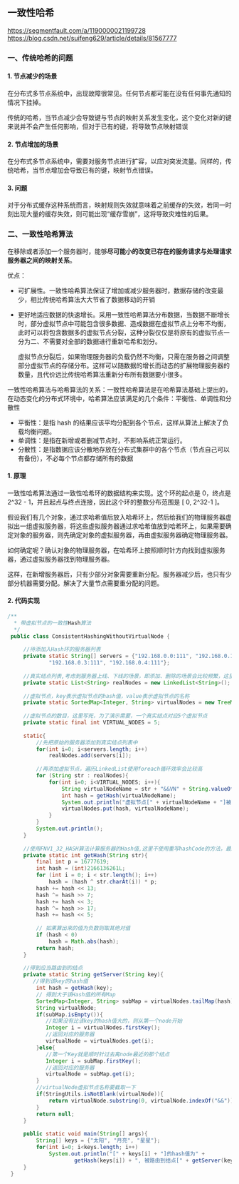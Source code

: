 ## 一致性哈希

https://segmentfault.com/a/1190000021199728
https://blog.csdn.net/suifeng629/article/details/81567777

### 一、传统哈希的问题

#### 1. 节点减少的场景

在分布式多节点系统中，出现故障很常见。任何节点都可能在没有任何事先通知的情况下挂掉。

传统的哈希，当节点减少会导致键与节点的映射关系发生变化，这个变化对新的键来说并不会产生任何影响，但对于已有的键，将导致节点映射错误

#### 2. 节点增加的场景

在分布式多节点系统中，需要对服务节点进行扩容，以应对突发流量。同样的，传统哈希，当节点增加会导致已有的键，映射节点错误。

#### 3. 问题

对于分布式缓存这种系统而言，映射规则失效就意味着之前缓存的失效，若同一时刻出现大量的缓存失效，则可能出现“缓存雪崩”，这将导致灾难性的后果。

### 二、一致性哈希算法

在移除或者添加一个服务器时，能够**尽可能小的改变已存在的服务请求与处理请求服务器之间的映射关系**。

优点：

- 可扩展性。一致性哈希算法保证了增加或减少服务器时，数据存储的改变最少，相比传统哈希算法大大节省了数据移动的开销

- 更好地适应数据的快速增长。采用一致性哈希算法分布数据，当数据不断增长时，部分虚拟节点中可能包含很多数据、造成数据在虚拟节点上分布不均衡，此时可以将包含数据多的虚拟节点分裂，这种分裂仅仅是将原有的虚拟节点一分为二、不需要对全部的数据进行重新哈希和划分。

    虚拟节点分裂后，如果物理服务器的负载仍然不均衡，只需在服务器之间调整部分虚拟节点的存储分布。这样可以随数据的增长而动态的扩展物理服务器的数量，且代价远比传统哈希算法重新分布所有数据要小很多。

一致性哈希算法与哈希算法的关系：一致性哈希算法是在哈希算法基础上提出的，在动态变化的分布式环境中，哈希算法应该满足的几个条件：平衡性、单调性和分散性

- 平衡性：是指 hash 的结果应该平均分配到各个节点，这样从算法上解决了负载均衡问题。
- 单调性：是指在新增或者删减节点时，不影响系统正常运行。
- 分散性：是指数据应该分散地存放在分布式集群中的各个节点（节点自己可以有备份），不必每个节点都存储所有的数据

#### 1. 原理

一致性哈希算法通过一致性哈希环的数据结构来实现。这个环的起点是 0，终点是 2^32 - 1，并且起点与终点连接，因此这个环的整数分布范围是 [ 0, 2^32-1 ]。

假设我们有几个对象，通过求哈希值后放入哈希环上，然后给我们的物理服务器虚拟出一组虚拟服务器，将这些虚拟服务器通过求哈希值放到哈希环上，如果需要确定对象的服务器，则先确定对象的虚拟服务器，再由虚拟服务器确定物理服务器。

如何确定呢？确认对象的物理服务器，在哈希环上按照顺时针方向找到虚拟服务器，通过虚拟服务器找到物理服务器。

这样，在新增服务器后，只有少部分对象需要重新分配。服务器减少后，也只有少部分机器需要分配。解决了大量节点需要重分配的问题。

#### 2. 代码实现

```java
/**
  * 带虚拟节点的一致性Hash算法
  */
 public class ConsistentHashingWithoutVirtualNode {
 
     //待添加入Hash环的服务器列表
     private static String[] servers = {"192.168.0.0:111", "192.168.0.1:111", "192.168.0.2:111",
             "192.168.0.3:111", "192.168.0.4:111"};
     
     //真实结点列表,考虑到服务器上线、下线的场景，即添加、删除的场景会比较频繁，这里使用LinkedList会更好
     private static List<String> realNodes = new LinkedList<String>();
     
     //虚拟节点，key表示虚拟节点的hash值，value表示虚拟节点的名称
     private static SortedMap<Integer, String> virtualNodes = new TreeMap<Integer, String>();
             
     //虚拟节点的数目，这里写死，为了演示需要，一个真实结点对应5个虚拟节点
     private static final int VIRTUAL_NODES = 5;
     
     static{
         //先把原始的服务器添加到真实结点列表中
         for(int i=0; i<servers.length; i++)
             realNodes.add(servers[i]);
         
         //再添加虚拟节点，遍历LinkedList使用foreach循环效率会比较高
         for (String str : realNodes){
             for(int i=0; i<VIRTUAL_NODES; i++){
                 String virtualNodeName = str + "&&VN" + String.valueOf(i);
                 int hash = getHash(virtualNodeName);
                 System.out.println("虚拟节点[" + virtualNodeName + "]被添加, hash值为" + hash);
                 virtualNodes.put(hash, virtualNodeName);
             }
         }
         System.out.println();
     }
     
     //使用FNV1_32_HASH算法计算服务器的Hash值,这里不使用重写hashCode的方法，最终效果没区别
     private static int getHash(String str){
         final int p = 16777619;
         int hash = (int)2166136261L;
         for (int i = 0; i < str.length(); i++)
             hash = (hash ^ str.charAt(i)) * p;
         hash += hash << 13;
         hash ^= hash >> 7;
         hash += hash << 3;
         hash ^= hash >> 17;
         hash += hash << 5;
         
         // 如果算出来的值为负数则取其绝对值
         if (hash < 0)
             hash = Math.abs(hash);
         return hash;
     }
     
     //得到应当路由到的结点
     private static String getServer(String key){
        //得到该key的hash值
         int hash = getHash(key);
         // 得到大于该Hash值的所有Map
         SortedMap<Integer, String> subMap = virtualNodes.tailMap(hash);
         String virtualNode;
         if(subMap.isEmpty()){
            //如果没有比该key的hash值大的，则从第一个node开始
            Integer i = virtualNodes.firstKey();
            //返回对应的服务器
            virtualNode = virtualNodes.get(i);
         }else{
            //第一个Key就是顺时针过去离node最近的那个结点
            Integer i = subMap.firstKey();
            //返回对应的服务器
            virtualNode = subMap.get(i);
         }
         //virtualNode虚拟节点名称要截取一下
         if(StringUtils.isNotBlank(virtualNode)){
             return virtualNode.substring(0, virtualNode.indexOf("&&"));
         }
         return null;
     }
     
     public static void main(String[] args){
         String[] keys = {"太阳", "月亮", "星星"};
         for(int i=0; i<keys.length; i++)
             System.out.println("[" + keys[i] + "]的hash值为" +
                     getHash(keys[i]) + ", 被路由到结点[" + getServer(keys[i]) + "]");
     }
 }
```

























